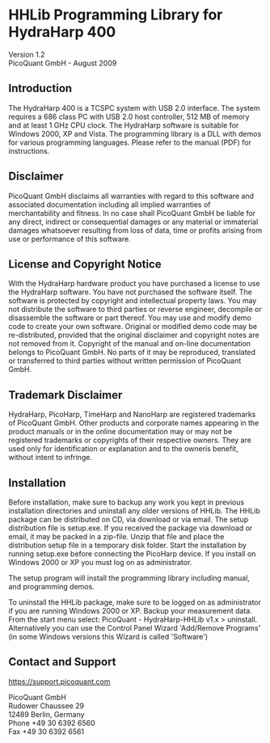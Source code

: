 # HHLib Programming Library for HydraHarp 400 
Version 1.2  
PicoQuant GmbH - August 2009



## Introduction

The HydraHarp 400 is a TCSPC system with USB 2.0 interface. 
The system requires a 686 class PC with USB 2.0 host controller,
512 MB of memory and at least 1 GHz CPU clock. The HydraHarp 
software is suitable for Windows 2000, XP and Vista.
The programming library is a DLL with demos for various programming 
languages. Please refer to the manual (PDF) for instructions.


## Disclaimer

PicoQuant GmbH disclaims all warranties with regard to this software 
and associated documentation including all implied warranties of 
merchantability and fitness. In no case shall PicoQuant GmbH be 
liable for any direct, indirect or consequential damages or any material 
or immaterial damages whatsoever resulting from loss of data, time 
or profits arising from use or performance of this software.


## License and Copyright Notice

With the HydraHarp hardware product you have purchased a license to use 
the HydraHarp software. You have not purchased the software itself. 
The software is protected by copyright and intellectual property laws. 
You may not distribute the software to third parties or reverse engineer, 
decompile or disassemble the software or part thereof. You may use and 
modify demo code to create your own software. Original or modified demo 
code may be re-distributed, provided that the original disclaimer and 
copyright notes are not removed from it. Copyright of the manual and 
on-line documentation belongs to PicoQuant GmbH. No parts of it may be 
reproduced, translated or transferred to third parties without written 
permission of PicoQuant GmbH. 


## Trademark Disclaimer

HydraHarp, PicoHarp, TimeHarp and NanoHarp are registered trademarks 
of PicoQuant GmbH. Other products and corporate names appearing in the 
product manuals or in the online documentation may or may not be registered 
trademarks or copyrights of their respective owners. They are used only 
for identification or explanation and to the ownerís benefit, without 
intent to infringe.



## Installation 

Before installation, make sure to backup any work you kept in previous
installation directories and uninstall any older versions of HHLib.
The HHLib package can be distributed on CD, via download or via email.
The setup distribution file is setup.exe.
If you received the package via download or email, it may be packed in a 
zip-file. Unzip that file and place the distribution setup file in a 
temporary disk folder. Start the installation by running setup.exe before
connecting the PicoHarp device.
If you install on Windows 2000 or XP you must log on as administrator.

The setup program will install the programming library including manual, 
and programming demos. 

To uninstall the HHLib package, make sure to be logged on as administrator 
if you are running  Windows 2000 or XP. Backup your measurement data.
From the start menu select:  PicoQuant - HydraHarp-HHLib v1.x  >  uninstall.
Alternatively you can use the Control Panel Wizard 'Add/Remove Programs'
(in some Windows versions this Wizard is called 'Software')


## Contact and Support

https://support.picoquant.com

PicoQuant GmbH  
Rudower Chaussee 29  
12489 Berlin, Germany  
Phone +49 30 6392 6560  
Fax   +49 30 6392 6561
